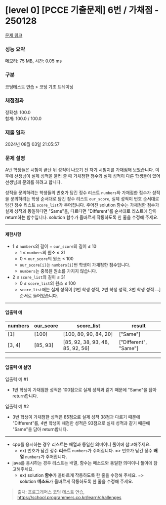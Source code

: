 # \[level 0] \[PCCE 기출문제] 6번 / 가채점 - 250128

[문제 링크](https://school.programmers.co.kr/learn/courses/30/lessons/250128)

### 성능 요약

메모리: 75 MB, 시간: 0.05 ms

### 구분

코딩테스트 연습 > 코딩 기초 트레이닝

### 채점결과

정확성: 100.0\
합계: 100.0 / 100.0

### 제출 일자

2024년 08월 03일 21:05:57

### 문제 설명

A반 학생들은 시험이 끝난 뒤 성적이 나오기 전 자기 시험지를 가채점해 보았습니다. 이후에 선생님이 실제 성적을 불러 줄 때 가채점한 점수와 실제 성적이 다른 학생들이 있어 선생님께 문의를 하려고 합니다.

성적을 문의하려는 학생들의 번호가 담긴 정수 리스트 `numbers`와 가채점한 점수가 성적을 문의하려는 학생 순서대로 담긴 정수 리스트 `our_score`, 실제 성적이 번호 순서대로 담긴 정수 리스트 `score_list`가 주어집니다. 주어진 solution 함수는 가채점한 점수가 실제 성적과 동일하다면 "Same"을, 다르다면 "Different"를 순서대로 리스트에 담아 return하는 함수입니다. solution 함수가 올바르게 작동하도록 한 줄을 수정해 주세요.

***

#### 제한사항

* 1 ≤ `numbers`의 길이 = `our_score`의 길이 ≤ 10
  * 1 ≤ `numbers`의 원소 ≤ 31
  * 0 ≤ `our_score`의 원소 ≤ 100
  * `our_score[i]`는 `numbers[i]`번 학생이 가채점한 점수입니다.
  * `numbers`는 중복된 원소를 가지지 않습니다.
* 2 ≤ `score_list`의 길이 ≤ 31
  * 0 ≤ `score_list`의 원소 ≤ 100
  * `score_list`에는 실제 성적이 \[1번 학생 성적, 2번 학생 성적, 3번 학생 성적 …] 순서로 들어있습니다.

***

#### 입출력 예

| numbers | our\_score | score\_list                       | result                 |
| ------- | ---------- | --------------------------------- | ---------------------- |
| \[1]    | \[100]     | \[100, 80, 90, 84, 20]            | \["Same"]              |
| \[3, 4] | \[85, 93]  | \[85, 92, 38, 93, 48, 85, 92, 56] | \["Different", "Same"] |

***

#### 입출력 예 설명

입출력 예 #1

* 1번 학생이 가채점한 성적은 100점으로 실제 성적과 같기 때문에 "Same"을 담아 return합니다.

입출력 예 #2

* 3번 학생이 가채점한 성적은 85점으로 실제 성적 38점과 다르기 때문에 "Different"를, 4번 학생이 채점한 성적은 93점으로 실제 성적과 같기 때문에 "Same"을 담아 return합니다.

***

* cpp를 응시하는 경우 리스트는 배열과 동일한 의미이니 풀이에 참고해주세요.
  * ex) 번호가 담긴 정수 **리스트** `numbers`가 주어집니다. => 번호가 담긴 정수 **배열** `numbers`가 주어집니다.
* java를 응시하는 경우 리스트는 배열, 함수는 메소드와 동일한 의미이니 풀이에 참고해주세요.
  * ex) solution **함수**가 올바르게 작동하도록 한 줄을 수정해 주세요. => solution **메소드**가 올바르게 작동하도록 한 줄을 수정해 주세요.

> 출처: 프로그래머스 코딩 테스트 연습, https://school.programmers.co.kr/learn/challenges
